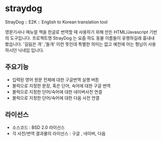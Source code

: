 straydog
========

StrayDog :: E2K :: English to Korean translation tool

영문기사나 매뉴얼 책을 한글로 번역할 때 사용하기 위해 만든 HTML/Javascript 기반의 도구입니다.
프로젝트명 StrayDog 는 요즘 하도 동물 이름들이 유행하길래 흉내내 봤습니다.
'길잃은 개' ,'들개' 이런 뜻인데 특별한 의미는 없고 예전에 아는 형님이 사용하시던 닉네임 입니다.

주요기능
--------

* 입력된 영어 원문 전체에 대한 구글번역 실행 버튼
* 블럭으로 지정한 문장, 혹은 단어, 숙어에 대한 구글 번역
* 블럭으로 지정한 단어/숙어에 대한 네이버사전 연결 
* 블럭으로 지정한 단어/숙어에 대한 다음 사전 연결


라이선스
--------
* 소스코드 : BSD 2.0 라이선스
* 각 사전/번역 결과물의 라이선스 : 구글 , 네이버, 다음

